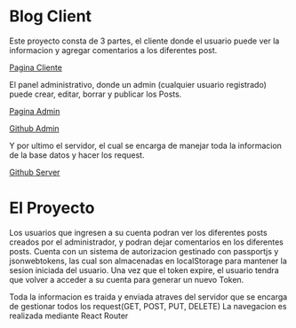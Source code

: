 # Blog Client

Este proyecto consta de 3 partes, el cliente donde el usuario puede ver la informacion y agregar comentarios a los diferentes post.

[Pagina Cliente](https://spardutti.github.io/blog-client/)


El panel administrativo, donde un admin (cualquier usuario registrado) puede crear, editar, borrar y publicar los Posts.


[Pagina Admin](https://spardutti.github.io/blog-admin/)

[Github Admin](https://github.com/Spardutti/blog-admin)

Y por ultimo el servidor, el cual se encarga de manejar toda la informacion de la base datos y hacer los request.

[Github Server](https://github.com/Spardutti/blog-server/)

# El Proyecto

Los usuarios que ingresen a su cuenta podran ver los diferentes posts creados por el administrador, y podran dejar comentarios en los diferentes posts. Cuenta con un sistema de autorizacion gestinado con passportjs y jsonwebtokens, las cual son almacenadas en localStorage para mantener la sesion iniciada del usuario. Una vez que el token expire, el usuario tendra que volver a acceder a su cuenta para generar un nuevo Token.

Toda la informacion es traida y enviada atraves del servidor que se encarga de gestionar todos los request(GET, POST, PUT, DELETE)
La navegacion es realizada mediante React Router

